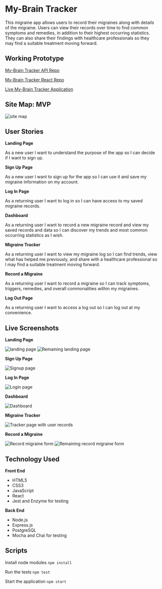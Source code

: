 # My-Brain Tracker

This migraine app allows users to record their migraines along with details of the migraine. Users can view their records over time to find common symptoms and remedies, in addition to their highest occurring statistics. They can also share their findings with healthcare professionals so they may find a suitable treatment moving forward.

## Working Prototype
[My-Brain Tracker API Repo](https://github.com/brandiherrera/migraine-app-full-stack-capstone-server)

[My-Brain Tracker React Repo](https://github.com/brandiherrera/migraine-app-full-stack-capstone-react)

[Live My-Brain Tracker Application](https://migraine-app-full-stack-capstone-react.brandiherrera.now.sh/)

## Site Map: MVP

<img src="./screenshots/site-map.png" alt="site map">

## User Stories

**Landing Page**

As a new user I want to understand the purpose of the app so I can decide if I want to sign up.

**Sign Up Page**

As a new user I want to sign up for the app so I can use it and save my migraine information on my account.

**Log In Page**

As a returning user I want to log in so I can have access to my saved migraine records.

**Dashboard**

As a returning user I want to record a new migraine record and view my saved records and data so I can discover my trends and most common occurring statistics as I wish.

**Migraine Tracker**

As a returning user I want to view my migraine log so I can find trends, view what has helped me previously, and share with a healthcare professional so I may find a suitable treatment moving forward.

**Record a Migraine**

As a returning user I want to record a migraine so I can track symptoms, triggers, remedies, and overall commonalities within my migraines.

**Log Out Page**

As a returning user I want to access a log out so I can log out at my convenience.


## Live Screenshots

**Landing Page**

<span><img src="./screenshots/landing-page-1.png" alt="landing page">
<img src="./screenshots/landing-page-2.png" alt="Remaining landing page"></span>

**Sign Up Page**

<img src="./screenshots/signup.png" alt="Signup page">

**Log In Page**

<img src="./screenshots/login.png" alt="Login page">

**Dashboard**

<img src="./screenshots/dashboard.png" alt="Dashboard">

**Migraine Tracker**

<img src="./screenshots/tracker.png" alt="Tracker page with user records">

**Record a Migraine**

<img src="./screenshots/record-migraine-1.png" alt="Record migraine form">
<img src="./screenshots/record-migraine-2.png" alt="Remaining record migraine form">

## Technology Used

<b>Front End</b>
* HTML5
* CSS3
* JavaScript
* React
* Jest and Enzyme for testing
  
<b>Back End</b>
* Node.js
* Express.js
* PostgreSQL
* Mocha and Chai for testing

## Scripts

Install node modules `npm install`

Run the tests `npm test`

Start the application `npm start`